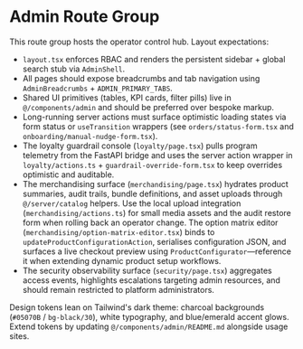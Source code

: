 # Admin Route Group

This route group hosts the operator control hub. Layout expectations:

- `layout.tsx` enforces RBAC and renders the persistent sidebar + global search stub via `AdminShell`.
- All pages should expose breadcrumbs and tab navigation using `AdminBreadcrumbs` + `ADMIN_PRIMARY_TABS`.
- Shared UI primitives (tables, KPI cards, filter pills) live in `@/components/admin` and should be preferred over bespoke markup.
- Long-running server actions must surface optimistic loading states via form status or `useTransition` wrappers (see `orders/status-form.tsx` and `onboarding/manual-nudge-form.tsx`).
- The loyalty guardrail console (`loyalty/page.tsx`) pulls program telemetry from the FastAPI bridge and uses the server action
  wrapper in `loyalty/actions.ts` + `guardrail-override-form.tsx` to keep overrides optimistic and auditable.
- The merchandising surface (`merchandising/page.tsx`) hydrates product summaries, audit trails, bundle definitions, and asset
  uploads through `@/server/catalog` helpers. Use the local upload integration (`merchandising/actions.ts`) for small media
  assets and the audit restore form when rolling back an operator change. The option matrix editor (`merchandising/option-matrix-editor.tsx`)
  binds to `updateProductConfigurationAction`, serialises configuration JSON, and surfaces a live checkout preview using
  `ProductConfigurator`—reference it when extending dynamic product setup workflows.
- The security observability surface (`security/page.tsx`) aggregates access events, highlights escalations targeting admin
  resources, and should remain restricted to platform administrators.

Design tokens lean on Tailwind's dark theme: charcoal backgrounds (`#05070B` / `bg-black/30`), white typography, and blue/emerald accent glows. Extend tokens by updating `@/components/admin/README.md` alongside usage sites.
